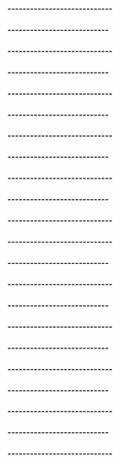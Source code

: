 





### ----------------------------



### ---------------------------



### ----------------------------



### ---------------------------



### ----------------------------



### ---------------------------



### ----------------------------



### ---------------------------



### ----------------------------



### ---------------------------



### ----------------------------





### ----------------------------



### ---------------------------



### ----------------------------



### ---------------------------



### ----------------------------



### ---------------------------



### ----------------------------



### ---------------------------



### ----------------------------



### ---------------------------



### ----------------------------